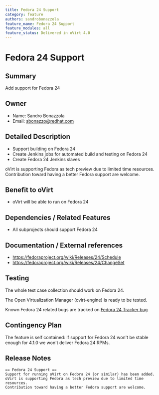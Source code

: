 ```yaml
---
title: Fedora 24 Support
category: feature
authors: sandrobonazzola
feature_name: Fedora 24 Support
feature_modules: all
feature_status: Delivered in oVirt 4.0
---
```


# Fedora 24 Support

## Summary

Add support for Fedora 24

## Owner

*   Name: Sandro Bonazzola
*   Email: <sbonazzo@redhat.com>

## Detailed Description

*   Support building on Fedora 24
*   Create Jenkins jobs for automated build and testing on Fedora 24
*   Create Fedora 24 Jenkins slaves

oVirt is supporting Fedora as tech preview due to limited time resources.
Contribution toward having a better Fedora support are welcome.

## Benefit to oVirt

*   oVirt will be able to run on Fedora 24

## Dependencies / Related Features

*   All subprojects should support Fedora 24

## Documentation / External references

*   <https://fedoraproject.org/wiki/Releases/24/Schedule>
*   <https://fedoraproject.org/wiki/Releases/24/ChangeSet>

## Testing

The whole test case collection should work on Fedora 24.

The Open Virtualization Manager (ovirt-engine) is ready to be tested.

Known Fedora 24 related bugs are tracked on [Fedora 24 Tracker bug](https://bugzilla.redhat.com/show_bug.cgi?id=1355626)

## Contingency Plan

The feature is self contained: if support for Fedora 24 won't be stable enough for 4.1.0 we won't deliver Fedora 24 RPMs.

## Release Notes

    == Fedora 24 Support ==
    Support for running oVirt on Fedora 24 (or similar) has been added.
    oVirt is supporting Fedora as tech preview due to limited time resources.
    Contribution toward having a better Fedora support are welcome.

